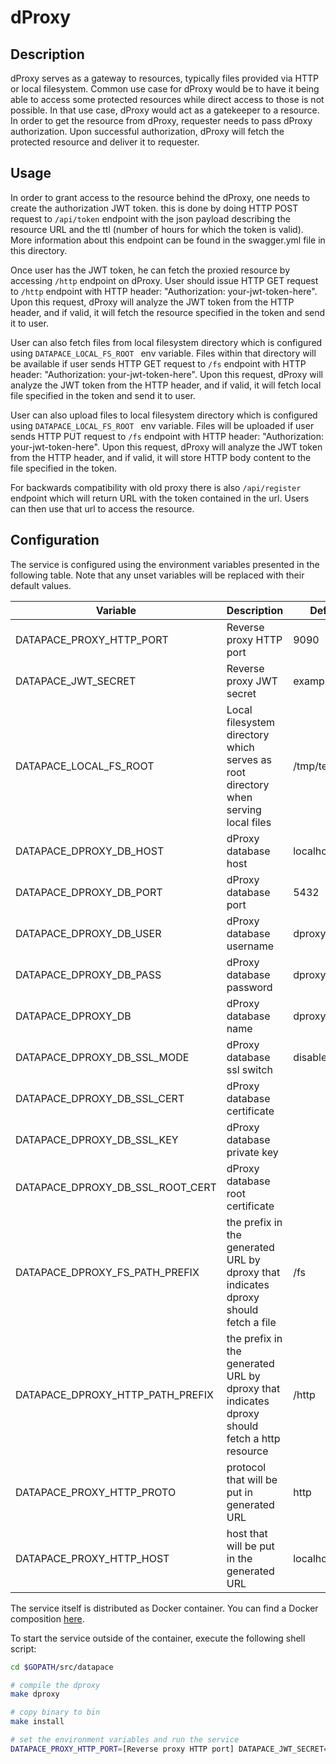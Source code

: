 # dProxy

## Description

dProxy serves as a gateway to resources, typically files provided via HTTP or local filesystem.
Common use case for dProxy would be to have it being able to access some protected resources while direct access to those is not possible.
In that use case, dProxy would act as a gatekeeper to a resource.
In order to get the resource from dProxy, requester needs to pass dProxy authorization.
Upon successful authorization, dProxy will fetch the protected resource and deliver it to requester.

## Usage
In order to grant access to the resource behind the dProxy, one needs to create the authorization JWT token.
this is done by doing HTTP POST request to  `/api/token` endpoint with the json payload describing the resource URL and the ttl (number of hours for which the token is valid).
More information about this endpoint can be found in the swagger.yml file in this directory. 

Once user has the JWT token, he can fetch the proxied resource by accessing `/http` endpoint on dProxy.
User should issue HTTP GET request to `/http` endpoint with HTTP header: "Authorization: your-jwt-token-here".
Upon this request, dProxy will analyze the JWT token from the HTTP header, and if valid, it will fetch the resource specified in the token and send it to user.

User can also fetch files from local filesystem directory which is configured using `DATAPACE_LOCAL_FS_ROOT ` env variable.
Files within that directory will be available if user sends HTTP GET request to `/fs` endpoint with HTTP header: "Authorization: your-jwt-token-here".
Upon this request, dProxy will analyze the JWT token from the HTTP header, and if valid, it will fetch local file specified in the token and send it to user.

User can also upload files to local filesystem directory which is configured using `DATAPACE_LOCAL_FS_ROOT ` env variable.
Files will be uploaded if user sends HTTP PUT request to `/fs` endpoint with HTTP header: "Authorization: your-jwt-token-here".
Upon this request, dProxy will analyze the JWT token from the HTTP header, and if valid, it will store HTTP body content to the file specified in the token.

For backwards compatibility with old proxy there is also `/api/register` endpoint which will return URL with the token contained in the url. Users can then use that url to access the resource.

## Configuration


The service is configured using the environment variables presented in the
following table. Note that any unset variables will be replaced with their
default values.

| Variable                             | Description                                                                                    | Default                |
|--------------------------------------|------------------------------------------------------------------------------------------------|------------------------|
| DATAPACE_PROXY_HTTP_PORT             | Reverse proxy HTTP port                                                                        | 9090                   |
| DATAPACE_JWT_SECRET                  | Reverse proxy JWT secret                                                                       | examplesecret          |
| DATAPACE_LOCAL_FS_ROOT               | Local filesystem directory which serves as root directory when serving local files             | /tmp/test              |
| DATAPACE_DPROXY_DB_HOST              | dProxy database host                                                                           | localhost              |
| DATAPACE_DPROXY_DB_PORT              | dProxy database port                                                                           | 5432                   |
| DATAPACE_DPROXY_DB_USER              | dProxy database username                                                                       | dproxy                 |
| DATAPACE_DPROXY_DB_PASS              | dProxy database password                                                                       | dproxy                 |
| DATAPACE_DPROXY_DB                   | dProxy database name                                                                           | dproxy                 |
| DATAPACE_DPROXY_DB_SSL_MODE          | dProxy database ssl switch                                                                     | disable                |
| DATAPACE_DPROXY_DB_SSL_CERT          | dProxy database certificate                                                                    |                        |
| DATAPACE_DPROXY_DB_SSL_KEY           | dProxy database private key                                                                    |                        |
| DATAPACE_DPROXY_DB_SSL_ROOT_CERT     | dProxy database root certificate                                                               |                        |
| DATAPACE_DPROXY_FS_PATH_PREFIX       | the prefix in the generated URL by dproxy that indicates dproxy should fetch a file            | /fs                    |
| DATAPACE_DPROXY_HTTP_PATH_PREFIX     | the prefix in the generated URL by dproxy that indicates dproxy should fetch a http resource   | /http                  |
| DATAPACE_PROXY_HTTP_PROTO            | protocol that will be put in generated URL                                                     | http                   |
| DATAPACE_PROXY_HTTP_HOST             | host that will be put in the generated URL                                                     | localhost              |



The service itself is distributed as Docker container. You can find a Docker composition
[here](../docker/docker-compose.yml).

To start the service outside of the container, execute the following shell script:

```bash
cd $GOPATH/src/datapace

# compile the dproxy
make dproxy

# copy binary to bin
make install

# set the environment variables and run the service
DATAPACE_PROXY_HTTP_PORT=[Reverse proxy HTTP port] DATAPACE_JWT_SECRET=[Reverse proxy JWT secret] DATAPACE_LOCAL_FS_ROOT=[Path to local files directory] $GOBIN/datapace-dproxy
```